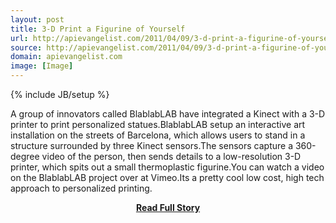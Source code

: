 ```yaml
---
layout: post
title: 3-D Print a Figurine of Yourself
url: http://apievangelist.com/2011/04/09/3-d-print-a-figurine-of-yourself/
source: http://apievangelist.com/2011/04/09/3-d-print-a-figurine-of-yourself/
domain: apievangelist.com
image: [Image]
---
```

{% include JB/setup %}<p>A group of innovators called BlablabLAB have integrated a Kinect with a 3-D printer to print personalized statues.BlablabLAB setup an interactive art installation on the streets of Barcelona, which allows users to stand in a structure surrounded by three Kinect sensors.The sensors capture a 360-degree video of the person, then sends details to a low-resolution 3-D printer, which spits out a small thermoplastic figurine.You can watch a video on the BlablabLAB project over at Vimeo.Its a pretty cool low cost, high tech approach to personalized printing.</p>
<center><p><a href="http://apievangelist.com/2011/04/09/3-d-print-a-figurine-of-yourself/" style='padding:25px; font-sze:18px; font-weight: bold;'>Read Full Story</a></p></center>
